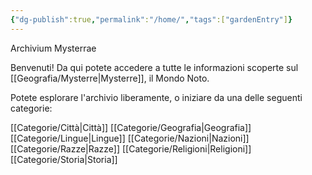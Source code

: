 ```yaml
---
{"dg-publish":true,"permalink":"/home/","tags":["gardenEntry"]}
---
```


Archivium Mysterrae

Benvenuti! Da qui potete accedere a tutte le informazioni scoperte sul [[Geografia/Mysterre\|Mysterre]], il Mondo Noto. 

Potete esplorare l'archivio liberamente, o iniziare da una delle seguenti categorie:

[[Categorie/Città\|Città]]
[[Categorie/Geografia\|Geografia]]
[[Categorie/Lingue\|Lingue]]
[[Categorie/Nazioni\|Nazioni]]
[[Categorie/Razze\|Razze]]
[[Categorie/Religioni\|Religioni]]
[[Categorie/Storia\|Storia]]